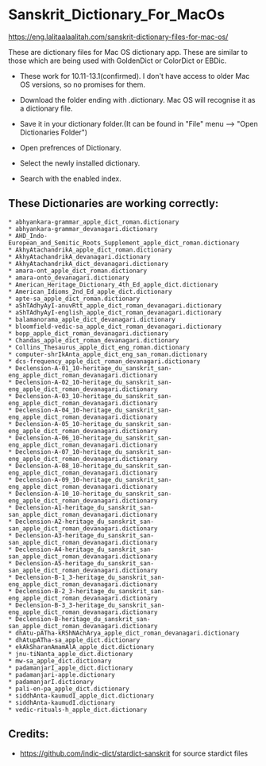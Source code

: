 # Sanskrit_Dictionary_For_MacOs

https://eng.lalitaalaalitah.com/sanskrit-dictionary-files-for-mac-os/


These are dictionary files for Mac OS dictionary app. These are similar to those which are being used with GoldenDict or ColorDict or EBDic.

* These work for 10.11-13.1(confirmed). I don't have access to older Mac OS versions, so no promises for them.

* Download the folder ending with .dictionary. Mac OS will recognise it as a dictionary file.

* Save it in your dictionary folder.(It can be found in "File" menu --> "Open Dictionaries Folder")

* Open prefrences of Dictionary.

* Select the newly installed dictionary.

* Search with the enabled index.

## These Dictionaries are working correctly:
```
* abhyankara-grammar_apple_dict_roman.dictionary
* abhyankara-grammar_devanagari.dictionary
* AHD_Indo-European_and_Semitic_Roots_Supplement_apple_dict_roman.dictionary
* AkhyAtachandrikA_apple_dict_roman.dictionary
* AkhyAtachandrikA_devanagari.dictionary
* AkhyAtachandrikA_dict_devanagari.dictionary
* amara-ont_apple_dict_roman.dictionary
* amara-onto_devanagari.dictionary
* American_Heritage_Dictionary_4th_Ed_apple_dict.dictionary
* American_Idioms_2nd_Ed_apple_dict.dictionary
* apte-sa_apple_dict_roman.dictionary
* aShTAdhyAyI-anuvRtt_apple_dict_roman_devanagari.dictionary
* aShTAdhyAyI-english_apple_dict_roman_devanagari.dictionary
* balamanorama_apple_dict_devanagari.dictionary
* bloomfield-vedic-sa_apple_dict_roman_devanagari.dictionary
* bopp_apple_dict_roman_devanagari.dictionary
* Chandas_apple_dict_roman_devanagari.dictionary
* Collins_Thesaurus_apple_dict_eng_roman.dictionary
* computer-shrIkAnta_apple_dict_eng_san_roman.dictionary
* dcs-frequency_apple_dict_roman_devanagari.dictionary
* Declension-A-01_10-heritage_du_sanskrit_san-eng_apple_dict_roman_devanagari.dictionary
* Declension-A-02_10-heritage_du_sanskrit_san-eng_apple_dict_roman_devanagari.dictionary
* Declension-A-03_10-heritage_du_sanskrit_san-eng_apple_dict_roman_devanagari.dictionary
* Declension-A-04_10-heritage_du_sanskrit_san-eng_apple_dict_roman_devanagari.dictionary
* Declension-A-05_10-heritage_du_sanskrit_san-eng_apple_dict_roman_devanagari.dictionary
* Declension-A-06_10-heritage_du_sanskrit_san-eng_apple_dict_roman_devanagari.dictionary
* Declension-A-07_10-heritage_du_sanskrit_san-eng_apple_dict_roman_devanagari.dictionary
* Declension-A-08_10-heritage_du_sanskrit_san-eng_apple_dict_roman_devanagari.dictionary
* Declension-A-09_10-heritage_du_sanskrit_san-eng_apple_dict_roman_devanagari.dictionary
* Declension-A-10_10-heritage_du_sanskrit_san-eng_apple_dict_roman_devanagari.dictionary
* Declension-A1-heritage_du_sanskrit_san-san_apple_dict_roman_devanagari.dictionary
* Declension-A2-heritage_du_sanskrit_san-san_apple_dict_roman_devanagari.dictionary
* Declension-A3-heritage_du_sanskrit_san-san_apple_dict_roman_devanagari.dictionary
* Declension-A4-heritage_du_sanskrit_san-san_apple_dict_roman_devanagari.dictionary
* Declension-A5-heritage_du_sanskrit_san-san_apple_dict_roman_devanagari.dictionary
* Declension-B-1_3-heritage_du_sanskrit_san-eng_apple_dict_roman_devanagari.dictionary
* Declension-B-2_3-heritage_du_sanskrit_san-eng_apple_dict_roman_devanagari.dictionary
* Declension-B-3_3-heritage_du_sanskrit_san-eng_apple_dict_roman_devanagari.dictionary
* Declension-B-heritage_du_sanskrit_san-san_apple_dict_roman_devanagari.dictionary
* dhAtu-pATha-kRShNAchArya_apple_dict_roman_devanagari.dictionary
* dhAtupATha-sa_apple_dict.dictionary
* ekAkSharanAmamAlA_apple_dict.dictionary
* jnu-tiNanta_apple_dict.dictionary
* mw-sa_apple_dict.dictionary
* padamanjarI_apple_dict.dictionary
* padamanjari-apple.dictionary
* padamanjarI.dictionary
* pali-en-pa_apple_dict.dictionary
* siddhAnta-kaumudI_apple_dict.dictionary
* siddhAnta-kaumudI.dictionary
* vedic-rituals-h_apple_dict.dictionary
```
## Credits:

* https://github.com/indic-dict/stardict-sanskrit for source stardict files
